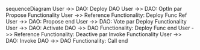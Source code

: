 sequenceDiagram
    User ->> DAO: Deploy DAO
    User ->> DAO: OptIn
    par Propose Functionality
    User ->> Reference Functionality: Deploy Func Ref
    User ->> DAO: Propose
    end
    User ->> DAO: Vote
    par Deploy Functionality
    User ->> DAO: Activate
    DAO ->> DAO Functionality: Deploy Func
    end
    User ->> Reference Functionality: Deactive
    par Invoke Functionality
    User ->> DAO: Invoke
    DAO ->> DAO Functionality: Call
    end
